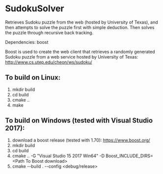 # SudokuSolver
Retrieves Sudoku puzzle from the web (hosted by University of Texas), and then attempts to solve the puzzle first with simple deduction. Then solves the puzzle through recursive back tracking.

Dependencies: boost

Boost is used to create the web client that retrieves a randomly generated Sudoku puzzle from a web service hosted by University of Texas:
http://www.cs.utep.edu/cheon/ws/sudoku/

## To build on Linux:
1. mkdir build
2. cd build
3. cmake ..
4. make

## To build on Windows (tested with Visual Studio 2017):
1. download a boost release (tested with 1.70): https://www.boost.org/
2. mkdir build
3. cd build
4. cmake .. -G "Visual Studio 15 2017 Win64" -D Boost_INCLUDE_DIRS=\<Path To Boost download>
5. cmake --build . --config <debug/release>
